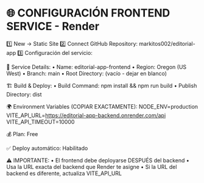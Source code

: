 🌐 CONFIGURACIÓN FRONTEND SERVICE - Render
==========================================

1️⃣ New → Static Site
2️⃣ Connect GitHub Repository: markitos002/editorial-app
3️⃣ Configuración del servicio:

📝 Service Details:
   • Name: editorial-app-frontend
   • Region: Oregon (US West)
   • Branch: main
   • Root Directory: (vacío - dejar en blanco)

🏗️ Build & Deploy:
   • Build Command: npm install && npm run build
   • Publish Directory: dist

🌍 Environment Variables (COPIAR EXACTAMENTE):
NODE_ENV=production
VITE_API_URL=https://editorial-app-backend.onrender.com/api
VITE_API_TIMEOUT=10000

💰 Plan: Free

✅ Deploy automático: Habilitado

⚠️ IMPORTANTE:
   • El frontend debe deployarse DESPUÉS del backend
   • Usa la URL exacta del backend que Render te asigne
   • Si la URL del backend es diferente, actualiza VITE_API_URL
